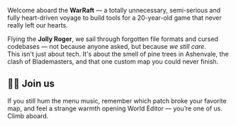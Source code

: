 Welcome aboard the **WarRaft** — a totally unnecessary, semi-serious and fully heart-driven voyage to build tools for a
20-year-old game that never really left our hearts.

Flying the **Jolly Roger**, we sail through forgotten file formats and cursed codebases — not because anyone asked, but
because *we still care*.  
This isn't just about tech. It's about the smell of pine trees in Ashenvale, the clash of Blademasters, and that one
custom map you could never finish.

## 🏴‍☠️ Join us

If you still hum the menu music, remember which patch broke your favorite map, and feel a strange warmth opening World
Editor — you’re one of us. Climb aboard.
